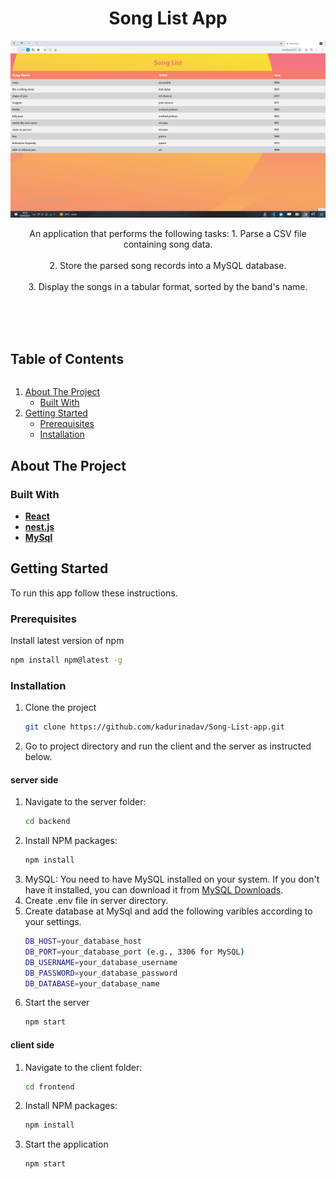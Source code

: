 <p align="center">
  <h1 align="center">Song List App</h1>
<img src="preview.png"/>
  <p align="center">
    An application that performs the following tasks:
      1. Parse a CSV file containing song data.<br /><br />
      2. Store the parsed song records into a MySQL database.<br /><br />
      3. Display the songs in a tabular format, sorted by the band's name.<br /><br />
  </p>
    <br /><br />

<h2 style="display: inline-block">Table of Contents</h2>
<ol>
  <li>
    <a href="#about-the-project">About The Project</a>
    <ul>
      <li><a href="#built-with">Built With</a></li>
    </ul>
  </li>
  <li>
    <a href="#getting-started">Getting Started</a>
    <ul>
      <li><a href="#prerequisites">Prerequisites</a></li>
      <li><a href="#installation">Installation</a></li>
    </ul>
  </li>
</ol>

## About The Project

### Built With

- **[React](https://reactjs.org/)**
- **[nest.js](https://nestjs.com/)**
- **[MySql](https://www.mysql.com/)**

## Getting Started

To run this app follow these instructions.

### Prerequisites

Install latest version of npm

  ```sh
  npm install npm@latest -g
  ```

### Installation

1. Clone the project
   ```sh
   git clone https://github.com/kadurinadav/Song-List-app.git
   ```
2. Go to project directory and run the client and the server as instructed below. 

#### server side
1. Navigate to the server folder:
   ```sh
   cd backend
   ```
2. Install NPM packages:
   ```sh
   npm install
   ```
3. MySQL: You need to have MySQL installed on your system. If you don't have it installed, you can download it from [MySQL Downloads](https://dev.mysql.com/downloads/).
4. Create .env file in server directory.
5. Create database at MySql and add the following varibles according to your settings.
   ```sh
   DB_HOST=your_database_host
   DB_PORT=your_database_port (e.g., 3306 for MySQL)
   DB_USERNAME=your_database_username
   DB_PASSWORD=your_database_password
   DB_DATABASE=your_database_name
   ```
6. Start the server
   ```sh
   npm start
   ```
#### client side
1. Navigate to the client folder:
   ```sh
   cd frontend
   ```
2. Install NPM packages:
   ```sh
   npm install
   ```
3. Start the application
    ```sh
    npm start
    ```


